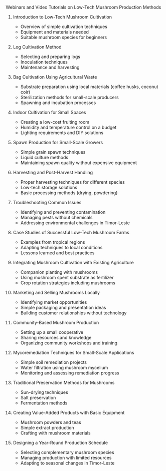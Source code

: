 Webinars and Video Tutorials on Low-Tech Mushroom Production Methods

1. Introduction to Low-Tech Mushroom Cultivation
   - Overview of simple cultivation techniques
   - Equipment and materials needed
   - Suitable mushroom species for beginners

2. Log Cultivation Method
   - Selecting and preparing logs
   - Inoculation techniques
   - Maintenance and harvesting

3. Bag Cultivation Using Agricultural Waste
   - Substrate preparation using local materials (coffee husks, coconut coir)
   - Sterilization methods for small-scale producers
   - Spawning and incubation processes

4. Indoor Cultivation for Small Spaces
   - Creating a low-cost fruiting room
   - Humidity and temperature control on a budget
   - Lighting requirements and DIY solutions

5. Spawn Production for Small-Scale Growers
   - Simple grain spawn techniques
   - Liquid culture methods
   - Maintaining spawn quality without expensive equipment

6. Harvesting and Post-Harvest Handling
   - Proper harvesting techniques for different species
   - Low-tech storage solutions
   - Basic processing methods (drying, powdering)

7. Troubleshooting Common Issues
   - Identifying and preventing contamination
   - Managing pests without chemicals
   - Addressing environmental challenges in Timor-Leste

8. Case Studies of Successful Low-Tech Mushroom Farms
   - Examples from tropical regions
   - Adapting techniques to local conditions
   - Lessons learned and best practices

9. Integrating Mushroom Cultivation with Existing Agriculture
   - Companion planting with mushrooms
   - Using mushroom spent substrate as fertilizer
   - Crop rotation strategies including mushrooms

10. Marketing and Selling Mushrooms Locally
    - Identifying market opportunities
    - Simple packaging and presentation ideas
    - Building customer relationships without technology

11. Community-Based Mushroom Production
    - Setting up a small cooperative
    - Sharing resources and knowledge
    - Organizing community workshops and training

12. Mycoremediation Techniques for Small-Scale Applications
    - Simple soil remediation projects
    - Water filtration using mushroom mycelium
    - Monitoring and assessing remediation progress

13. Traditional Preservation Methods for Mushrooms
    - Sun-drying techniques
    - Salt preservation
    - Fermentation methods

14. Creating Value-Added Products with Basic Equipment
    - Mushroom powders and teas
    - Simple extract production
    - Crafting with mushroom materials

15. Designing a Year-Round Production Schedule
    - Selecting complementary mushroom species
    - Managing production with limited resources
    - Adapting to seasonal changes in Timor-Leste
